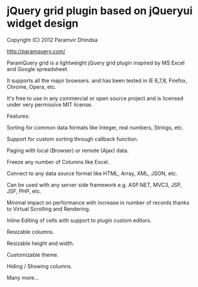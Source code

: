 jQuery grid plugin based on jQueryui widget design
==================================================
Copyright (C) 2012 Paramvir Dhindsa

http://paramquery.com/

ParamQuery grid is a lightweight jQuery grid plugin inspired by MS Excel and Google spreadsheet. 

It supports all the major browsers. and has been tested in IE 6,7,8, Firefox, Chrome, Opera, etc. 

It's free to use in any commercial or open source project and is licensed under very permissive MIT license.
 

Features:


Sorting for common data formats like Integer, real numbers, Strings, etc.

Support for custom sorting through callback function.

Paging with local (Browser) or remote (Ajax) data.

Freeze any number of Columns like Excel.

Connect to any data source format like HTML, Array, XML, JSON, etc.

Can be used with any server side framework e.g. ASP.NET, MVC3, JSP, JSF, PHP, etc.

Minimal impact on performance with increase in number of records thanks to Virtual Scrolling and Rendering.

Inline Editing of cells with support to plugin custom editors.

Resizable columns.

Resizable height and width.

Customizable theme.

Hiding / Showing columns.

Many more...
